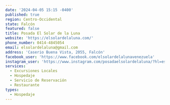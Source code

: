 ```yaml
---
date: '2024-04-05 15:15 -0400'
published: true
region: Centro-Occidental
state: Falcón
featured: false
title: Posada El Solar de la Luna
website: 'https://elsolardelaluna.com/'
phone_number: 0414-4845054
email: elsolardelaluna@gmail.com
address: 'Caserio Buena Vista, 2055, Falcón'
facebook_user: 'https://www.facebook.com/elsolardelalunavenezuela'
instagram_user: 'https://www.instagram.com/posadaelsolardelaluna/?hl=es-la'
services:
  - Excursiones Locales
  - Hospedaje
  - Servicio de Reservación
  - Restaurante
types:
  - Hospedaje
---
```


